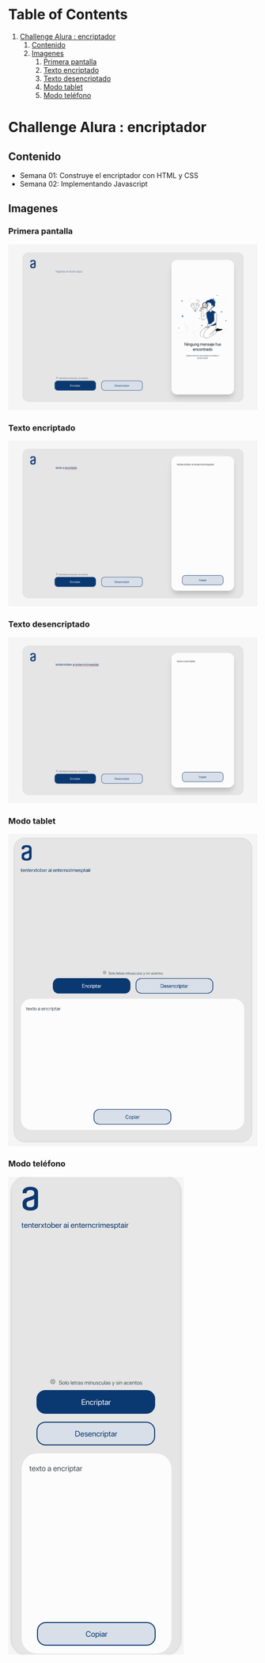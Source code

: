 
# Table of Contents

1.  [Challenge Alura : encriptador](#org90dc380)
    1.  [Contenido](#org761b774)
    2.  [Imagenes](#org9d2f7bc)
        1.  [Primera pantalla](#orgf4797a9)
        2.  [Texto encriptado](#org1e66245)
        3.  [Texto desencriptado](#org49a37ef)
        4.  [Modo tablet](#orgc516f03)
        5.  [Modo teléfono](#orgb0b099d)


<a id="org90dc380"></a>

# Challenge Alura : encriptador


<a id="org761b774"></a>

## Contenido

-   Semana 01: Construye el encriptador con HTML y CSS
-   Semana 02: Implementando Javascript


<a id="org9d2f7bc"></a>

## Imagenes


<a id="orgf4797a9"></a>

### Primera pantalla

![img](./assets/1.png)


<a id="org1e66245"></a>

### Texto encriptado

![img](./assets/2.png)


<a id="org49a37ef"></a>

### Texto desencriptado

![img](./assets/3.png)


<a id="orgc516f03"></a>

### Modo tablet

![img](./assets/4.png)


<a id="orgb0b099d"></a>

### Modo teléfono

![img](./assets/5.png)

